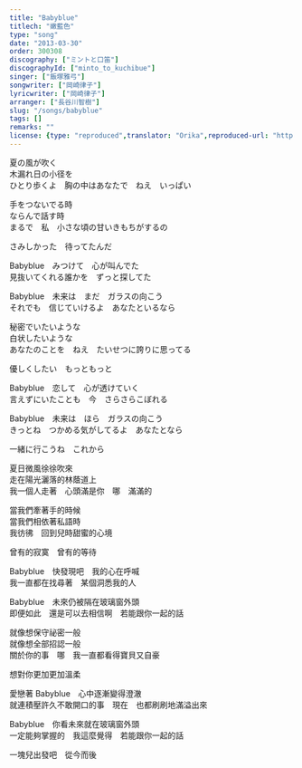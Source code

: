 ```yaml
---
title: "Babyblue"
titlech: "嫩藍色"
type: "song"
date: "2013-03-30"
order: 300308
discography: ["ミントと口笛"]
discographyId: ["minto_to_kuchibue"]
singer: ["飯塚雅弓"]
songwriter: ["岡崎律子"]
lyricwriter: ["岡崎律子"]
arranger: ["長谷川智樹"]
slug: "/songs/babyblue"
tags: []
remarks: ""
license: {type: "reproduced",translator: "Orika",reproduced-url: "http://orikamushi.myweb.hinet.net",reproduced-website: "織歌蟲"}
---
```


夏の風が吹く   
木漏れ日の小径を   
ひとり歩くよ　胸の中はあなたで　ねえ　いっぱい  
  
手をつないでる時   
ならんで話す時   
まるで　私　小さな頃の甘いきもちがするの   
  
さみしかった　待ってたんだ   
  
Babyblue　みつけて　心が叫んでた   
見抜いてくれる誰かを　ずっと探してた   
  
Babyblue　未来は　まだ　ガラスの向こう   
それでも　信じていけるよ　あなたといるなら   
  
秘密でいたいような   
白状したいような   
あなたのことを　ねえ　たいせつに誇りに思ってる   
  
優しくしたい　もっともっと   
  
Babyblue　恋して　心が透けていく   
言えずにいたことも　今　さらさらこぼれる   
  
Babyblue　未来は　ほら　ガラスの向こう   
きっとね　つかめる気がしてるよ　あなたとなら   
  
一緒に行こうね　これから  
  

<!-- 翻译 -->

夏日微風徐徐吹來  
走在陽光灑落的林蔭道上  
我一個人走著　心頭滿是你　哪　滿滿的  
  
當我們牽著手的時候  
當我們相依著私語時  
我彷彿　回到兒時甜蜜的心境  
  
曾有的寂寞　曾有的等待  
  
Babyblue　快發現吧　我的心在呼喊  
我一直都在找尋著　某個洞悉我的人  
  
Babyblue　未來仍被隔在玻璃窗外頭  
即便如此　還是可以去相信啊　若能跟你一起的話  
  
就像想保守祕密一般  
就像想全部招認一般  
關於你的事　哪　我一直都看得寶貝又自豪  
  
想對你更加更加溫柔  
  
愛戀著 Babyblue　心中逐漸變得澄澈  
就連積壓許久不敢開口的事　現在　也都刷刷地滿溢出來  
  
Babyblue　你看未來就在玻璃窗外頭  
一定能夠掌握的　我這麼覺得　若能跟你一起的話  
  
一塊兒出發吧　從今而後
